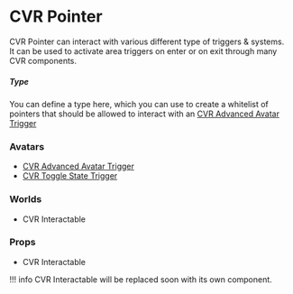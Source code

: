 # CVR Pointer <div class="whitelisted" data-list="AWP"></div>
CVR Pointer can interact with various different type of triggers & systems.  
It can be used to activate area triggers on enter or on exit through many CVR components.

##### Type
You can define a type here, which you can use to create a whitelist of pointers that should be allowed to interact with
an [CVR Advanced Avatar Trigger](cvr-advanced-avatar-settings-trigger.md#allowed-types)

### Avatars
- [CVR Advanced Avatar Trigger](cvr-advanced-avatar-settings-trigger.md)
- [CVR Toggle State Trigger](cvr-toggle-state-trigger.md)

### Worlds
- CVR Interactable

### Props
- CVR Interactable

!!! info
    CVR Interactable will be replaced soon with its own component.